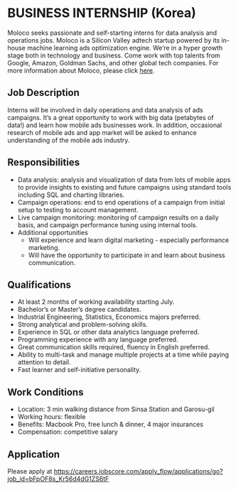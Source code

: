 # BUSINESS INTERNSHIP (Korea)
 
Moloco seeks passionate and self-starting interns for data analysis and operations jobs. Moloco is a Silicon Valley adtech startup powered by its in-house machine learning ads optimization engine. We’re in a hyper growth stage both in technology and business. Come work with top talents from Google, Amazon, Goldman Sachs, and other global tech companies. For more information about Moloco, please click [here](https://drive.google.com/file/d/0B7HoqRTJERSvRU9faWl2NmdxNFU/view).
 
## Job Description
Interns will be involved in daily operations and data analysis of ads campaigns. It’s a great opportunity to work with big data (petabytes of data!) and learn how mobile ads businesses work. In addition, occasional research of mobile ads and app market will be asked to enhance understanding of the mobile ads industry.
 
## Responsibilities
* Data analysis: analysis and visualization of data from lots of mobile apps to provide insights to existing and future campaigns using standard tools including SQL and charting libraries.
* Campaign operations: end to end operations of a campaign from initial setup to testing to account management.
* Live campaign monitoring: monitoring of campaign results on a daily basis, and campaign performance tuning using internal tools.
* Additional opportunities
  * Will experience and learn digital marketing - especially performance marketing.
  * Will have the opportunity to participate in and learn about business communication.
 
## Qualifications
* At least 2 months of working availability starting July.
* Bachelor’s or Master’s degree candidates.
* Industrial Engineering, Statistics, Economics majors preferred.
* Strong analytical and problem-solving skills.
* Experience in SQL or other data analytics language preferred.
* Programming experience with any language preferred.
* Great communication skills required, fluency in English preferred.
* Ability to multi-task and manage multiple projects at a time while paying attention to detail.
* Fast learner and self-initiative personality.
 
## Work Conditions
* Location: 3 min walking distance from Sinsa Station and Garosu-gil
* Working hours: flexible
* Benefits: Macbook Pro, free lunch & dinner, 4 major insurances
* Compensation: competitive salary
 
## Application
Please apply at https://careers.jobscore.com/apply_flow/applications/go?job_id=bFpOF8s_Kr56d4dG1ZS6tF
